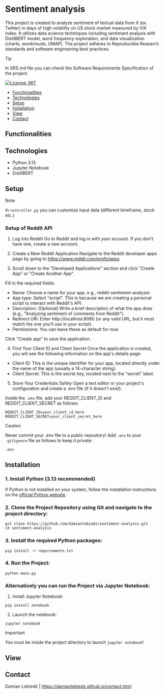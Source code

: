 # Sentiment analysis

This project is created to analyze sentiment of textual data from X (ex. Twitter) in days of high volatility on US stock market measured by VIX index.
It utilizes data science techniques including sentiment analysis with DistilBERT model, word frequency exploration, and data visualization (charts, wordclouds, UMAP).
The project adheres to Reproducible Research standards and software engineering best practices.

> [!TIP]
> In SRS.md file you can check the Software Requirements Specification of the project.

[![License: MIT](https://img.shields.io/badge/License-MIT-yellow.svg)](https://opensource.org/licenses/MIT)

- [Functionalities](#functionalities)
- [Technologies](#technologies)
- [Setup](#setup)
- [Installation](#installation)
- [View](#view)
- [Contact](#contact)

## Functionalities

## Technologies
- Python 3.13
- Jupyter Notebook
- DistilBERT

## Setup
> [!NOTE]
> In `controller.py` you can customize input data (different timeframe, stock etc.)

### Setup of Reddit API

1. Log into Reddit
Go to Reddit and log in with your account. If you don’t have one, create a new account.

2. Create a New Reddit Application
Navigate to the Reddit developer apps page by going to https://www.reddit.com/prefs/apps.

3. Scroll down to the "Developed Applications" section and click "Create App" or "Create Another App".

Fill in the required fields:
- Name: Choose a name for your app, e.g., reddit-sentiment-analyzer.
- App type: Select "script". This is because we are creating a personal script to interact with Reddit's API.
- Description: (Optional) Write a brief description of what the app does (e.g., "Analyzing sentiment of comments from Reddit").
- Redirect URI: Enter http://localhost:8080 (or any valid URL, but it must match the one you’ll use in your script).
- Permissions: You can leave these as default for now.

Click "Create app" to save the application.

4. Find Your Client ID and Client Secret
Once the application is created, you will see the following information on the app's details page:

- Client ID: This is the unique identifier for your app, located directly under the name of the app (usually a 14-character string).
- Client Secret: This is the secret key, located next to the "secret" label.

5. Store Your Credentials Safely
Open a text editor or your project's configuration and create a .env file (if it doesn't exist).

Inside the `.env` file, add your REDDIT_CLIENT_ID and REDDIT_CLIENT_SECRET as follows:

```
REDDIT_CLIENT_ID=your_client_id_here
REDDIT_CLIENT_SECRET=your_client_secret_here
```

> [!CAUTION]
> Never commit your .env file to a public repository! Add `.env` to your `.gitignore` file as follows to keep it private:

```
.env
```

## Installation

### 1. Install Python (3.13 recommended)
If Python is not installed on your system, follow the installation instructions on the [official Python website](https://www.python.org/downloads/).
### 2. Clone the Project Repository using Git and navigate to the project directory:
```
git clone https://github.com/damianlebiedz/sentiment-analysis.git
cd sentiment-analysis
```
### 3. Install the required Python packages:
```
pip install -r requirements.txt
```
### 4. Run the Project:
```
python main.py
```
### Alternatively you can run the Project via Jupyter Notebook:

1. Install Jupyter Notebook:
```
pip install notebook
```
2. Launch the notebook:
```
jupyter notebook
```
> [!IMPORTANT]
> You must be inside the project directory to launch `jupyter notebook`!

## View

## Contact
Damian Lebiedź | https://damianlebiedz.github.io/contact.html



